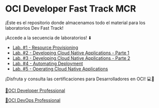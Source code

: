 <h1>OCI Developer Fast Track MCR</h1>
  
<p>¡Este es el repositorio donde almacenamos todo el material para los laboratorios Dev Fast Track!</p>
¡Accede a la secuencia de laboratorios! ⬇</p>
<ul>
    <li><a href="https://github.com/kapvar9/Developer-Fast-Track-MCR/tree/main/Lab%201">Lab. #1 - Resource Provisioning</a></li>
    <li><a href="https://github.com/kapvar9/Developer-Fast-Track-MCR/tree/main/Lab%202">Lab. #2 - Developing Cloud Native Applications - Parte 1</a></li>
    <li><a href="https://github.com/kapvar9/Developer-Fast-Track-MCR/tree/main/Lab%203">Lab. #3 - Developing Cloud Native Applications - Parte 2</a></li>
    <li><a href="https://github.com/kapvar9/Developer-Fast-Track-MCR/tree/main/Lab%204">Lab. #4 - Automating Deployment</a></li>
    <li><a href="https://github.com/kapvar9/Developer-Fast-Track-MCR/blob/main/Lab%205/README.md">Lab. #5 - Operating Cloud Native Applications</a></li>
</ul>
<p>¡Disfruta y consulta las certificaciones para Desarrolladores en OCI! 💻🚀</p>

<a href="https://mylearn.oracle.com/learning-path/become-an-oci-developer-professional/108219"> 🏅OCI Developer Professional</a>

<a href="https://mylearn.oracle.com/learning-path/become-an-oci-devops-professional/111473"> 🏅OCI DevOps Professional</a>
